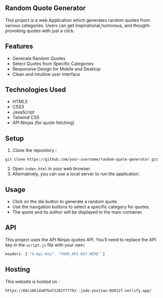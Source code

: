 ## Random Quote Generator

This project is a web Application which generates random quotes from various categories.
Users can get inspirational,humorous, and thought-provoking quotes with just a click.

## Features 

- Generate Random Quotes
- Select Quotes from Specific Categories
- Responsive Design for Mobile and Desktop 
- Clean and intuitive user interface

## Technologies Used 

- HTML5
- CSS3
- JavaScript
- Tailwind CSS
- API Ninjas (for quote fetching)

## Setup 

1. Clone the repository : 

```
git clone https://github.com/your-username/random-quote-generator.git
```

2. Open `index.html` in your web browser.
3. Alternatively, you can use a local server to run the application.

## Usage 
- Click on the die button to generate a random quote.
- Use the navigation buttons to select a specific category for quotes.
- The quote and its author will be displayed in the main container.

## API

This project uses the API Ninjas quotes API. You'll need to replace the API key in the `script.js` file with your own:

```javascript
headers: { "X-Api-Key": "YOUR_API_KEY_HERE" }
```

## Hosting 

This website is hosted on : 

```
https://66c1861da07baf2282ff7792--jade-youtiao-8d012f.netlify.app/
```